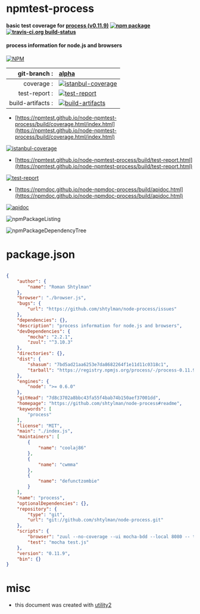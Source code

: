 # npmtest-process

#### basic test coverage for  [process (v0.11.9)](https://github.com/shtylman/node-process#readme)  [![npm package](https://img.shields.io/npm/v/npmtest-process.svg?style=flat-square)](https://www.npmjs.org/package/npmtest-process) [![travis-ci.org build-status](https://api.travis-ci.org/npmtest/node-npmtest-process.svg)](https://travis-ci.org/npmtest/node-npmtest-process)

#### process information for node.js and browsers

[![NPM](https://nodei.co/npm/process.png?downloads=true&downloadRank=true&stars=true)](https://www.npmjs.com/package/process)

| git-branch : | [alpha](https://github.com/npmtest/node-npmtest-process/tree/alpha)|
|--:|:--|
| coverage : | [![istanbul-coverage](https://npmtest.github.io/node-npmtest-process/build/coverage.badge.svg)](https://npmtest.github.io/node-npmtest-process/build/coverage.html/index.html)|
| test-report : | [![test-report](https://npmtest.github.io/node-npmtest-process/build/test-report.badge.svg)](https://npmtest.github.io/node-npmtest-process/build/test-report.html)|
| build-artifacts : | [![build-artifacts](https://npmtest.github.io/node-npmtest-process/glyphicons_144_folder_open.png)](https://github.com/npmtest/node-npmtest-process/tree/gh-pages/build)|

- [https://npmtest.github.io/node-npmtest-process/build/coverage.html/index.html](https://npmtest.github.io/node-npmtest-process/build/coverage.html/index.html)

[![istanbul-coverage](https://npmtest.github.io/node-npmtest-process/build/screenCapture.buildCi.browser.%252Ftmp%252Fbuild%252Fcoverage.lib.html.png)](https://npmtest.github.io/node-npmtest-process/build/coverage.html/index.html)

- [https://npmtest.github.io/node-npmtest-process/build/test-report.html](https://npmtest.github.io/node-npmtest-process/build/test-report.html)

[![test-report](https://npmtest.github.io/node-npmtest-process/build/screenCapture.buildCi.browser.%252Ftmp%252Fbuild%252Ftest-report.html.png)](https://npmtest.github.io/node-npmtest-process/build/test-report.html)

- [https://npmdoc.github.io/node-npmdoc-process/build/apidoc.html](https://npmdoc.github.io/node-npmdoc-process/build/apidoc.html)

[![apidoc](https://npmdoc.github.io/node-npmdoc-process/build/screenCapture.buildCi.browser.%252Ftmp%252Fbuild%252Fapidoc.html.png)](https://npmdoc.github.io/node-npmdoc-process/build/apidoc.html)

![npmPackageListing](https://npmtest.github.io/node-npmtest-process/build/screenCapture.npmPackageListing.svg)

![npmPackageDependencyTree](https://npmtest.github.io/node-npmtest-process/build/screenCapture.npmPackageDependencyTree.svg)



# package.json

```json

{
    "author": {
        "name": "Roman Shtylman"
    },
    "browser": "./browser.js",
    "bugs": {
        "url": "https://github.com/shtylman/node-process/issues"
    },
    "dependencies": {},
    "description": "process information for node.js and browsers",
    "devDependencies": {
        "mocha": "2.2.1",
        "zuul": "^3.10.3"
    },
    "directories": {},
    "dist": {
        "shasum": "7bd5ad21aa6253e7da8682264f1e11d11c0318c1",
        "tarball": "https://registry.npmjs.org/process/-/process-0.11.9.tgz"
    },
    "engines": {
        "node": ">= 0.6.0"
    },
    "gitHead": "7d8c3702a8bbc43fa55f4bab74b150aef37001dd",
    "homepage": "https://github.com/shtylman/node-process#readme",
    "keywords": [
        "process"
    ],
    "license": "MIT",
    "main": "./index.js",
    "maintainers": [
        {
            "name": "coolaj86"
        },
        {
            "name": "cwmma"
        },
        {
            "name": "defunctzombie"
        }
    ],
    "name": "process",
    "optionalDependencies": {},
    "repository": {
        "type": "git",
        "url": "git://github.com/shtylman/node-process.git"
    },
    "scripts": {
        "browser": "zuul --no-coverage --ui mocha-bdd --local 8080 -- test.js",
        "test": "mocha test.js"
    },
    "version": "0.11.9",
    "bin": {}
}
```



# misc
- this document was created with [utility2](https://github.com/kaizhu256/node-utility2)
